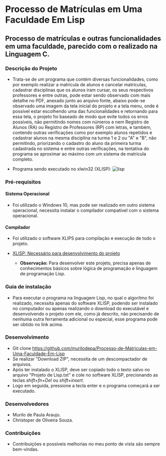 # Processo de Matrículas em Uma Faculdade Em Lisp

## Processo de matrículas e outras funcionalidades em uma faculdade, parecido com o realizado na Linguagem C.

### Descrição do Projeto
   * Trata-se de um programa que contém diversas funcionalidades, como por exemplo realizar a matrícula de alunos e cancelar matrículas, cadastrar disciplinas que os alunos iram cursar, os seus respectivos professores e entre outras, pode estar sendo observado com mais detalhe no PDF, anexado junto ao arquivo fonte, abaixo pode-se observado uma imagem da tela inicial do projeto e a tela menu, onde é possível estar escolhendo uma das funcionalidades e retornando para essa tela, o projeto foi baseado de modo que evite todos os erros possíveis, não permitindo nomes com números e nem Registro de Alunos (RA) ou Registro de Professores (RP) com letras, e também, contendo outras verificações como por exemplo alunos repetidos e cadastrar alunos na mesma disciplina na turma 1 e 2 ou "A" e "B", não permitindo, priorizando o cadastro do aluno da primeira turma cadastrada no sistema e entre outras verificações, na tentativa do programa se aproximar ao máximo com um sistema de matrícula completo.

* Programa sendo executado no xlwin32 (XLISP):
![lisp](https://user-images.githubusercontent.com/56207941/66442096-cd393c00-ea0f-11e9-82cd-b220cb2a5209.PNG)


 ### Pré-requisitos

#### Sistema Operacional
* Foi utilizado o Windows 10, mas pode ser realizado em outro sistema operacional, necessita instalar o compilador compatível com o sistema operacional.

 #### Compilador
* Foi utilizado o software XLIPS para compilação e execução de todo o projeto.
* <a> [XLISP: Necessário para desenvolvimento do projeto](https://almy.us/xlisp.html)

   * **Observação:** Para desenvolver este projeto, precisa apenas de conhecimentos básicos sobre lógica de programação e linguagem de programação Lisp.

### Guia de instalação
* Para executar o programa na linguagem Lisp, no qual o algoritmo foi realizado, necessita apenas do software XLISP, podendo ser instalado no computador ou apenas realizando o download do executável e desenvolvendo o projeto com ele, como já descrito, não precisando de nenhuma outra ferramenta adicional ou especial, esse programa pode ser obtido no link acima.

### Desenvolvimento
* Git clone https://github.com/murilodepa/Processo-de-Matriculas-em-Uma-Faculdade-Em-Lisp
* Se realizar "Download ZIP", necessita de um descompactador de arquivos.
* Após ter instalado o XLISP, deve ser copiado todo o texto salvo no arquivo "Projeto de Lisp.txt" e cole no software XLISP, precionando as teclas *shift+fn+Del* ou *shift+insert*.
* Logo em seguida, pressione a tecla enter e o programa começará a ser executado.

### Desenvolvedores
* Murilo de Paula Araujo.
* Christoper de Oliveira Souza.

### Contribuições
- Contribuições e possíveis melhorias no meu ponto de vista são sempre bem-vindas.
